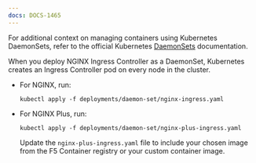 ```yaml
---
docs: DOCS-1465
---
```


For additional context on managing containers using Kubernetes DaemonSets, refer to the official Kubernetes [DaemonSets](https://kubernetes.io/docs/concepts/workloads/controllers/daemonset/) documentation.

When you deploy NGINX Ingress Controller as a DaemonSet, Kubernetes creates an Ingress Controller pod on every node in the cluster.

- For NGINX, run:

    ```shell
    kubectl apply -f deployments/daemon-set/nginx-ingress.yaml
    ```

- For NGINX Plus, run:

    ```shell
    kubectl apply -f deployments/daemon-set/nginx-plus-ingress.yaml
    ```

    Update the `nginx-plus-ingress.yaml` file to include your chosen image from the F5 Container registry or your custom container image.
